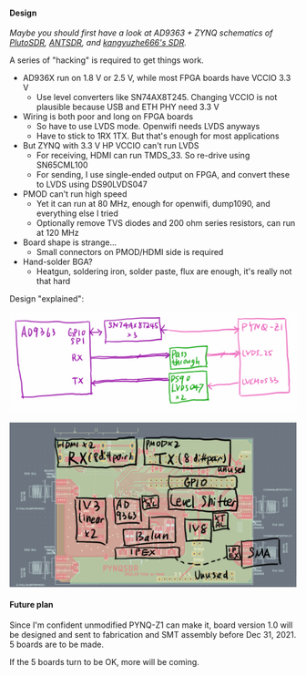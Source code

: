 #### Design

*Maybe you should first have a look at AD9363 + ZYNQ schematics of [PlutoSDR](https://wiki.analog.com/_media/university/tools/pluto/hacking/plutosdr_schematic_revd_0.1.pdf), [ANTSDR](https://github.com/MicroPhase/antsdr-fw/blob/master/schematic/ant_e310_Public.pdf), and [kangyuzhe666's SDR](https://github.com/kangyuzhe666/ZYNQ7010-7020_AD9363).*

A series of "hacking" is required to get things work. 

- AD936X run on 1.8 V or 2.5 V, while most FPGA boards have VCCIO 3.3 V
  - Use level converters like SN74AX8T245. Changing VCCIO is not plausible because USB and ETH PHY need 3.3 V
- Wiring is both poor and long on FPGA boards
  - So have to use LVDS mode. Openwifi needs LVDS anyways
  - Have to stick to 1RX 1TX. But that's enough for most applications
- But ZYNQ with 3.3 V HP VCCIO can't run LVDS
  - For receiving, HDMI can run TMDS_33. So re-drive using SN65CML100
  - For sending, I use single-ended output on FPGA, and convert these to LVDS using DS90LVDS047
- PMOD can't run high speed
  - Yet it can run at 80 MHz, enough for openwifi, dump1090, and everything else I tried
  - Optionally remove TVS diodes and 200 ohm series resistors, can run at 120 MHz
- Board shape is strange...
  - Small connectors on PMOD/HDMI side is required
- Hand-solder BGA?
  - Heatgun, soldering iron, solder paste, flux are enough, it's really not that hard



Design "explained":

![](pic/sch_design.png)

![](pic/pcb_design.png)



#### Future plan

Since I'm confident unmodified PYNQ-Z1 can make it, board version 1.0 will be designed and sent to fabrication and SMT assembly before Dec 31, 2021. 5 boards are to be made. 

If the 5 boards turn to be OK, more will be coming. 